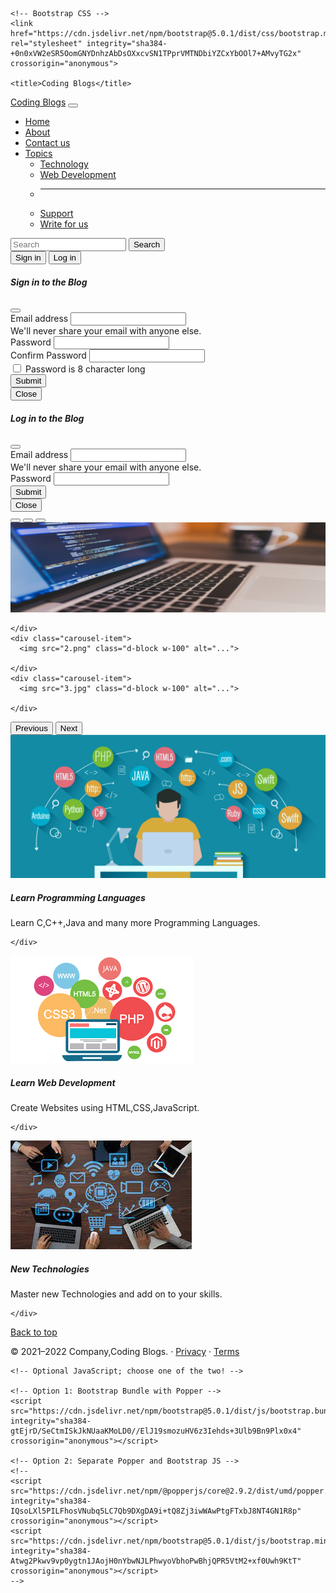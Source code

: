 <html lang="en">
  <head>
    <!-- Required meta tags -->
    <meta charset="utf-8">
    <meta name="viewport" content="width=device-width, initial-scale=1">

    <!-- Bootstrap CSS -->
    <link href="https://cdn.jsdelivr.net/npm/bootstrap@5.0.1/dist/css/bootstrap.min.css" rel="stylesheet" integrity="sha384-+0n0xVW2eSR5OomGNYDnhzAbDsOXxcvSN1TPprVMTNDbiYZCxYbOOl7+AMvyTG2x" crossorigin="anonymous">

    <title>Coding Blogs</title>
  </head>
  <body>
    <nav class="navbar navbar-expand-lg navbar-dark bg-dark">
  <div class="container-fluid">
    <a class="navbar-brand" href="#">Coding Blogs</a>
    <button class="navbar-toggler" type="button" data-bs-toggle="collapse" data-bs-target="#navbarSupportedContent" aria-controls="navbarSupportedContent" aria-expanded="false" aria-label="Toggle navigation">
      <span class="navbar-toggler-icon"></span>
    </button>
    <div class="collapse navbar-collapse" id="navbarSupportedContent">
      <ul class="navbar-nav me-auto mb-2 mb-lg-0">
        <li class="nav-item">
          <a class="nav-link active" aria-current="page" href="Bootstrap Project.html">Home</a>
        </li>
        <li class="nav-item">
          <a class="nav-link" href="about.html">About</a>
        </li>
		</li>
        <li class="nav-item">
          <a class="nav-link" href="contact.html">Contact us</a>
        </li>
        <li class="nav-item dropdown">
          <a class="nav-link dropdown-toggle" href="#" id="navbarDropdown" role="button" data-bs-toggle="dropdown" aria-expanded="false">
            Topics
          </a>
          <ul class="dropdown-menu" aria-labelledby="navbarDropdown">
            <li><a class="dropdown-item" href="#">Technology</a></li>
            <li><a class="dropdown-item" href="#">Web Development</a></li>
            <li><hr class="dropdown-divider"></li>
            <li><a class="dropdown-item" href="#">Support</a></li>
			<li><a class="dropdown-item" href="#">Write for us</a></li>
          </ul>
        </li>
      </ul>
      <form class="d-flex">
        <input class="form-control me-2" type="search" placeholder="Search" aria-label="Search">
        <button class="btn btn-danger" type="submit">Search</button>
      </form>
	  <div class="mx-2">
<button type="button" class="btn btn-danger" data-bs-toggle="modal" data-bs-target="#signinModal">
  Sign in
</button>
<button type="button" class="btn btn-danger" data-bs-toggle="modal" data-bs-target="#loginModal">
  Log in
</button>

</div>
    </div>
  </div>
</nav>



<!-- Sign up Modal -->
<div class="modal fade" id="signinModal" tabindex="-1" aria-labelledby="signinModalLabel" aria-hidden="true">
  <div class="modal-dialog">
    <div class="modal-content">
      <div class="modal-header">
        <h5 class="modal-title" id="signinModalLabel">Sign in to the Blog</h5>
        <button type="button" class="btn-close" data-bs-dismiss="modal" aria-label="Close"></button>
      </div>
      <div class="modal-body">
        <form>
  <div class="mb-3">
    <label for="exampleInputEmail1" class="form-label">Email address</label>
    <input type="email" class="form-control" id="exampleInputEmail1" aria-describedby="emailHelp">
    <div id="emailHelp" class="form-text">We'll never share your email with anyone else.</div>
  </div>
  <div class="mb-3">
    <label for="exampleInputPassword1" class="form-label">Password</label>
    <input type="password" class="form-control" id="exampleInputPassword1">
  </div>
  <div class="mb-3">
    <label for="cexampleInputPassword1" class="form-label">Confirm Password</label>
    <input type="password" class="form-control" id="exampleInputPassword1">
	 <div class="mb-3 form-check">
    <input type="checkbox" class="form-check-input" id="exampleCheck1">
    <label class="form-check-label" for="exampleCheck1">Password is 8 character long</label>
  </div>
  </div>
  <button type="submit" class="btn btn-primary">Submit</button>
</form>
      </div>
      <div class="modal-footer">
        <button type="button" class="btn btn-secondary" data-bs-dismiss="modal">Close</button>
      </div>
    </div>
  </div>
</div>


<!-- Log in Modal -->
<div class="modal fade" id="loginModal" tabindex="-1" aria-labelledby="loginModalLabel" aria-hidden="true">
  <div class="modal-dialog">
    <div class="modal-content">
      <div class="modal-header">
        <h5 class="modal-title" id="loginModalLabel">Log in to the Blog</h5>
        <button type="button" class="btn-close" data-bs-dismiss="modal" aria-label="Close"></button>
      </div>
      <div class="modal-body">
        <form>
  <div class="mb-3">
    <label for="exampleInputEmail1" class="form-label">Email address</label>
    <input type="email" class="form-control" id="exampleInputEmail1" aria-describedby="emailHelp">
    <div id="emailHelp" class="form-text">We'll never share your email with anyone else.</div>
  </div>
  <div class="mb-3">
    <label for="exampleInputPassword1" class="form-label">Password</label>
    <input type="password" class="form-control" id="exampleInputPassword1">
  </div>
  <button type="submit" class="btn btn-primary">Submit</button>
</form>
      </div>
      <div class="modal-footer">
        <button type="button" class="btn btn-secondary" data-bs-dismiss="modal">Close</button>
      </div>
    </div>
  </div>
</div>



<div id="carouselExampleCaptions" class="carousel slide" data-bs-ride="carousel">
  <div class="carousel-indicators">
    <button type="button" data-bs-target="#carouselExampleCaptions" data-bs-slide-to="0" class="active" aria-current="true" aria-label="Slide 1"></button>
    <button type="button" data-bs-target="#carouselExampleCaptions" data-bs-slide-to="1" aria-label="Slide 2"></button>
    <button type="button" data-bs-target="#carouselExampleCaptions" data-bs-slide-to="2" aria-label="Slide 3"></button>
  </div>
  <div class="carousel-inner">
    <div class="carousel-item active">
      <img src="1.jpg" class="d-block w-100" alt="...">
      
    </div>
    <div class="carousel-item">
      <img src="2.png" class="d-block w-100" alt="...">
      
    </div>
    <div class="carousel-item">
      <img src="3.jpg" class="d-block w-100" alt="...">
    
    </div>
  </div>
  <button class="carousel-control-prev" type="button" data-bs-target="#carouselExampleCaptions" data-bs-slide="prev">
    <span class="carousel-control-prev-icon" aria-hidden="true"></span>
    <span class="visually-hidden">Previous</span>
  </button>
  <button class="carousel-control-next" type="button" data-bs-target="#carouselExampleCaptions" data-bs-slide="next">
    <span class="carousel-control-next-icon" aria-hidden="true"></span>
    <span class="visually-hidden">Next</span>
  </button>
</div>

<div class="container my-4">
<div class="card-group">
  <div class="card">
    <img src="card1.jpeg" class="card-img-top" alt="...">
    <div class="card-body">
      <h5 class="card-title">Learn Programming Languages</h5>
      <p class="card-text">Learn C,C++,Java and many more Programming Languages.</p>
    
    </div>
  </div>
  <div class="card">
    <img src="card2.png" class="card-img-top" alt="...">
    <div class="card-body">
      <h5 class="card-title">Learn Web Development</h5>
      <p class="card-text">Create Websites using HTML,CSS,JavaScript.</p>

    </div>
  </div>
  <div class="card">
    <img src="card3.jpg" class="card-img-top" alt="...">
    <div class="card-body">
      <h5 class="card-title">New Technologies</h5>
      <p class="card-text">Master new Technologies and add on to your skills.</p>

    </div>
  </div>
</div>


</div>

<footer class="container">
    <p class="float-end"><a href="#">Back to top</a></p>
    <p>© 2021–2022 Company,Coding Blogs. · <a href="#">Privacy</a> · <a href="#">Terms</a></p>
  </footer>


    <!-- Optional JavaScript; choose one of the two! -->

    <!-- Option 1: Bootstrap Bundle with Popper -->
    <script src="https://cdn.jsdelivr.net/npm/bootstrap@5.0.1/dist/js/bootstrap.bundle.min.js" integrity="sha384-gtEjrD/SeCtmISkJkNUaaKMoLD0//ElJ19smozuHV6z3Iehds+3Ulb9Bn9Plx0x4" crossorigin="anonymous"></script>

    <!-- Option 2: Separate Popper and Bootstrap JS -->
    <!--
    <script src="https://cdn.jsdelivr.net/npm/@popperjs/core@2.9.2/dist/umd/popper.min.js" integrity="sha384-IQsoLXl5PILFhosVNubq5LC7Qb9DXgDA9i+tQ8Zj3iwWAwPtgFTxbJ8NT4GN1R8p" crossorigin="anonymous"></script>
    <script src="https://cdn.jsdelivr.net/npm/bootstrap@5.0.1/dist/js/bootstrap.min.js" integrity="sha384-Atwg2Pkwv9vp0ygtn1JAojH0nYbwNJLPhwyoVbhoPwBhjQPR5VtM2+xf0Uwh9KtT" crossorigin="anonymous"></script>
    -->
  </body>
</html>

